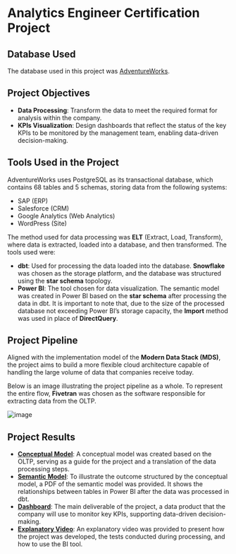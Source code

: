 # Analytics Engineer Certification Project

## Database Used
The database used in this project was [AdventureWorks](https://learn.microsoft.com/pt-br/sql/samples/adventureworks-install-configure?view=sql-server-ver16&tabs=ssms).

## Project Objectives
- **Data Processing**: Transform the data to meet the required format for analysis within the company.
- **KPIs Visualization**: Design dashboards that reflect the status of the key KPIs to be monitored by the management team, enabling data-driven decision-making.

## Tools Used in the Project
AdventureWorks uses PostgreSQL as its transactional database, which contains 68 tables and 5 schemas, storing data from the following systems:
- SAP (ERP)
- Salesforce (CRM)
- Google Analytics (Web Analytics)
- WordPress (Site)

The method used for data processing was **ELT** (Extract, Load, Transform), where data is extracted, loaded into a database, and then transformed. The tools used were:

- **dbt**: Used for processing the data loaded into the database. **Snowflake** was chosen as the storage platform, and the database was structured using the **star schema** topology.
- **Power BI**: The tool chosen for data visualization. The semantic model was created in Power BI based on the **star schema** after processing the data in dbt. It is important to note that, due to the size of the processed database not exceeding Power BI’s storage capacity, the **Import** method was used in place of **DirectQuery**.

## Project Pipeline
Aligned with the implementation model of the **Modern Data Stack (MDS)**, the project aims to build a more flexible cloud architecture capable of handling the large volume of data that companies receive today.

Below is an image illustrating the project pipeline as a whole. To represent the entire flow, **Fivetran** was chosen as the software responsible for extracting data from the OLTP.

![image](https://github.com/user-attachments/assets/6aa417d8-8009-4ecc-8f35-2a84ced00026)

## Project Results
- [**Conceptual Model**](https://github.com/user-attachments/files/18137872/conceptual_model_adventure_works.pdf): A conceptual model was created based on the OLTP, serving as a guide for the project and a translation of the data processing steps.
- [**Semantic Model**](https://github.com/user-attachments/files/18137871/semantic_model_adventure_works.pdf): To illustrate the outcome structured by the conceptual model, a PDF of the semantic model was provided. It shows the relationships between tables in Power BI after the data was processed in dbt.
- [**Dashboard**](https://drive.google.com/file/d/1GT24C4IE9hPZpaM2MdnL8Xc_x_0ydxIn/view?usp=sharing): The main deliverable of the project, a data product that the company will use to monitor key KPIs, supporting data-driven decision-making.
- [**Explanatory Video**](https://youtu.be/xw66bZl_crg): An explanatory video was provided to present how the project was developed, the tests conducted during processing, and how to use the BI tool.

